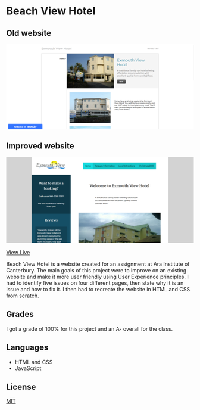 # Beach View Hotel

## Old website

![Screenshot of the old website](old_site.png)

## Improved website
![Screenshot of the improved website](final_site.png)

[View Live](https://beachview.flynnp4yne.com/)

Beach View Hotel is a website created for an assignment at Ara Institute of Canterbury. The main goals of this project were to improve on an existing website and make it more user friendly using User Experience principles. I had to identify five issues on four different pages, then state why it is an issue and how to fix it. I then had to recreate the website in HTML and CSS from scratch.

## Grades
I got a grade of 100% for this project and an A- overall for the class.

## Languages
+ HTML and CSS
+ JavaScript

## License

[MIT](https://choosealicense.com/licenses/mit/)